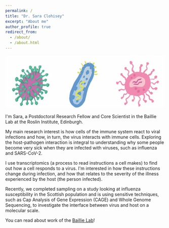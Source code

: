 ```yaml
---
permalink: /
title: "Dr. Sara Clohisey"
excerpt: "About me"
author_profile: true
redirect_from: 
  - /about/
  - /about.html
---
```

![Image of viruses](./images/virii.jpeg)

I'm Sara, a Postdoctoral Research Fellow and Core Scientist in the Baillie Lab at the Roslin Institute, Edinburgh.

My main research interest is how cells of the immune system react to viral infections and how, in turn, the virus interacts with immune cells.  Exploring the host-pathogen interaction is integral to understanding why some people become very sick when they are infected with viruses, such as influenza and SARS-CoV-2. 

I use transcriptomics (a process to read instructions a cell makes) to find out how a cell responds to a virus. I'm interested in how these instructions change during infection, and how that relates to the severity of the illness experienced by the host (the person infected).

Recently, we completed sampling on a study looking at influenza susceptibility in the Scottish population and is using sensitive techniques, such as Cap Analysis of Gene Expression (CAGE) and Whole Genome Sequencing, to investigate the interface between virus and host on a molecular scale.  

You can read about work of the [Baillie Lab](https://baillielab.net/)!  


